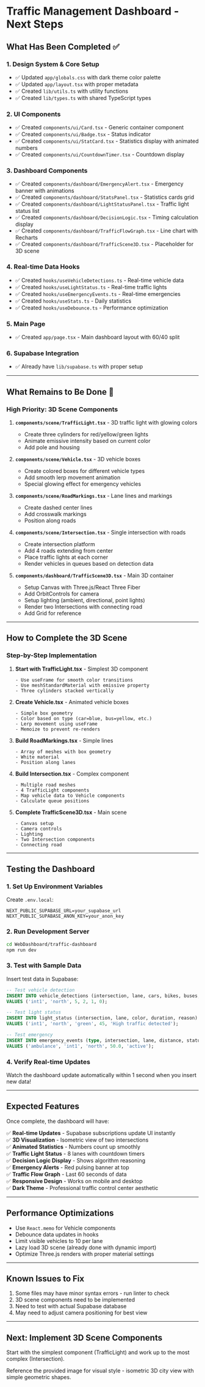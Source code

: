 # Traffic Management Dashboard - Next Steps

## What Has Been Completed ✅

### 1. Design System & Core Setup
- ✅ Updated `app/globals.css` with dark theme color palette
- ✅ Updated `app/layout.tsx` with proper metadata
- ✅ Created `lib/utils.ts` with utility functions
- ✅ Created `lib/types.ts` with shared TypeScript types

### 2. UI Components
- ✅ Created `components/ui/Card.tsx` - Generic container component
- ✅ Created `components/ui/Badge.tsx` - Status indicator
- ✅ Created `components/ui/StatCard.tsx` - Statistics display with animated numbers
- ✅ Created `components/ui/CountdownTimer.tsx` - Countdown display

### 3. Dashboard Components
- ✅ Created `components/dashboard/EmergencyAlert.tsx` - Emergency banner with animations
- ✅ Created `components/dashboard/StatsPanel.tsx` - Statistics cards grid
- ✅ Created `components/dashboard/LightStatusPanel.tsx` - Traffic light status list
- ✅ Created `components/dashboard/DecisionLogic.tsx` - Timing calculation display
- ✅ Created `components/dashboard/TrafficFlowGraph.tsx` - Line chart with Recharts
- ✅ Created `components/dashboard/TrafficScene3D.tsx` - Placeholder for 3D scene

### 4. Real-time Data Hooks
- ✅ Created `hooks/useVehicleDetections.ts` - Real-time vehicle data
- ✅ Created `hooks/useLightStatus.ts` - Real-time traffic lights
- ✅ Created `hooks/useEmergencyEvents.ts` - Real-time emergencies
- ✅ Created `hooks/useStats.ts` - Daily statistics
- ✅ Created `hooks/useDebounce.ts` - Performance optimization

### 5. Main Page
- ✅ Created `app/page.tsx` - Main dashboard layout with 60/40 split

### 6. Supabase Integration
- ✅ Already have `lib/supabase.ts` with proper setup

---

## What Remains to Be Done 🔨

### High Priority: 3D Scene Components

1. **`components/scene/TrafficLight.tsx`** - 3D traffic light with glowing colors
   - Create three cylinders for red/yellow/green lights
   - Animate emissive intensity based on current color
   - Add pole and housing

2. **`components/scene/Vehicle.tsx`** - 3D vehicle boxes
   - Create colored boxes for different vehicle types
   - Add smooth lerp movement animation
   - Special glowing effect for emergency vehicles

3. **`components/scene/RoadMarkings.tsx`** - Lane lines and markings
   - Create dashed center lines
   - Add crosswalk markings
   - Position along roads

4. **`components/scene/Intersection.tsx`** - Single intersection with roads
   - Create intersection platform
   - Add 4 roads extending from center
   - Place traffic lights at each corner
   - Render vehicles in queues based on detection data

5. **`components/dashboard/TrafficScene3D.tsx`** - Main 3D container
   - Setup Canvas with Three.js/React Three Fiber
   - Add OrbitControls for camera
   - Setup lighting (ambient, directional, point lights)
   - Render two Intersections with connecting road
   - Add Grid for reference

---

## How to Complete the 3D Scene

### Step-by-Step Implementation

1. **Start with TrafficLight.tsx** - Simplest 3D component
   ```tsx
   - Use useFrame for smooth color transitions
   - Use meshStandardMaterial with emissive property
   - Three cylinders stacked vertically
   ```

2. **Create Vehicle.tsx** - Animated vehicle boxes
   ```tsx
   - Simple box geometry
   - Color based on type (car=blue, bus=yellow, etc.)
   - Lerp movement using useFrame
   - Memoize to prevent re-renders
   ```

3. **Build RoadMarkings.tsx** - Simple lines
   ```tsx
   - Array of meshes with box geometry
   - White material
   - Position along lanes
   ```

4. **Build Intersection.tsx** - Complex component
   ```tsx
   - Multiple road meshes
   - 4 TrafficLight components
   - Map vehicle data to Vehicle components
   - Calculate queue positions
   ```

5. **Complete TrafficScene3D.tsx** - Main scene
   ```tsx
   - Canvas setup
   - Camera controls
   - Lighting
   - Two Intersection components
   - Connecting road
   ```

---

## Testing the Dashboard

### 1. Set Up Environment Variables

Create `.env.local`:
```
NEXT_PUBLIC_SUPABASE_URL=your_supabase_url
NEXT_PUBLIC_SUPABASE_ANON_KEY=your_anon_key
```

### 2. Run Development Server

```bash
cd WebDashboard/traffic-dashboard
npm run dev
```

### 3. Test with Sample Data

Insert test data in Supabase:

```sql
-- Test vehicle detection
INSERT INTO vehicle_detections (intersection, lane, cars, bikes, buses, trucks) 
VALUES ('int1', 'north', 5, 2, 1, 0);

-- Test light status
INSERT INTO light_status (intersection, lane, color, duration, reason)
VALUES ('int1', 'north', 'green', 45, 'High traffic detected');

-- Test emergency
INSERT INTO emergency_events (type, intersection, lane, distance, status)
VALUES ('ambulance', 'int1', 'north', 50.0, 'active');
```

### 4. Verify Real-time Updates

Watch the dashboard update automatically within 1 second when you insert new data!

---

## Expected Features

Once complete, the dashboard will have:

✅ **Real-time Updates** - Supabase subscriptions update UI instantly  
✅ **3D Visualization** - Isometric view of two intersections  
✅ **Animated Statistics** - Numbers count up smoothly  
✅ **Traffic Light Status** - 8 lanes with countdown timers  
✅ **Decision Logic Display** - Shows algorithm reasoning  
✅ **Emergency Alerts** - Red pulsing banner at top  
✅ **Traffic Flow Graph** - Last 60 seconds of data  
✅ **Responsive Design** - Works on mobile and desktop  
✅ **Dark Theme** - Professional traffic control center aesthetic  

---

## Performance Optimizations

- Use `React.memo` for Vehicle components
- Debounce data updates in hooks
- Limit visible vehicles to 10 per lane
- Lazy load 3D scene (already done with dynamic import)
- Optimize Three.js renders with proper material settings

---

## Known Issues to Fix

1. Some files may have minor syntax errors - run linter to check
2. 3D scene components need to be implemented
3. Need to test with actual Supabase database
4. May need to adjust camera positioning for best view

---

## Next: Implement 3D Scene Components

Start with the simplest component (TrafficLight) and work up to the most complex (Intersection).

Reference the provided image for visual style - isometric 3D city view with simple geometric shapes.



